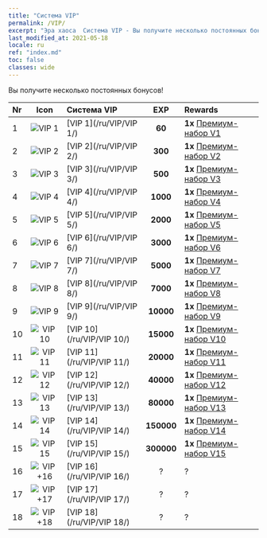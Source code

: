 ```yaml
---
title: "Система VIP"
permalink: /VIP/
excerpt: "Эра хаоса  Система VIP - Вы получите несколько постоянных бонусов!"
last_modified_at: 2021-05-18
locale: ru
ref: "index.md"
toc: false
classes: wide
---
```


  Вы получите несколько постоянных бонусов!

  |  Nr  | Icon | Система VIP | EXP | Rewards |
  |:-----|:----:|:------------|:---:|:--------|
  | 1 | ![VIP 1](/images/x/chatPri_vipLv1.png) | [VIP 1](/ru/VIP/VIP 1/) | **60** | **1x** [Премиум-набор V1](/ItemsRU/con_1297/) |
  | 2 | ![VIP 2](/images/x/chatPri_vipLv2.png) | [VIP 2](/ru/VIP/VIP 2/) | **300** | **1x** [Премиум-набор V2](/ItemsRU/con_1298/) |
  | 3 | ![VIP 3](/images/x/chatPri_vipLv3.png) | [VIP 3](/ru/VIP/VIP 3/) | **500** | **1x** [Премиум-набор V3](/ItemsRU/con_1299/) |
  | 4 | ![VIP 4](/images/x/chatPri_vipLv4.png) | [VIP 4](/ru/VIP/VIP 4/) | **1000** | **1x** [Премиум-набор V4](/ItemsRU/con_1300/) |
  | 5 | ![VIP 5](/images/x/chatPri_vipLv5.png) | [VIP 5](/ru/VIP/VIP 5/) | **2000** | **1x** [Премиум-набор V5](/ItemsRU/con_1301/) |
  | 6 | ![VIP 6](/images/x/chatPri_vipLv6.png) | [VIP 6](/ru/VIP/VIP 6/) | **3000** | **1x** [Премиум-набор V6](/ItemsRU/con_1302/) |
  | 7 | ![VIP 7](/images/x/chatPri_vipLv7.png) | [VIP 7](/ru/VIP/VIP 7/) | **5000** | **1x** [Премиум-набор V7](/ItemsRU/con_1303/) |
  | 8 | ![VIP 8](/images/x/chatPri_vipLv8.png) | [VIP 8](/ru/VIP/VIP 8/) | **7000** | **1x** [Премиум-набор V8](/ItemsRU/con_1304/) |
  | 9 | ![VIP 9](/images/x/chatPri_vipLv9.png) | [VIP 9](/ru/VIP/VIP 9/) | **10000** | **1x** [Премиум-набор V9](/ItemsRU/con_1305/) |
  | 10 | ![VIP 10](/images/x/chatPri_vipLv10.png) | [VIP 10](/ru/VIP/VIP 10/) | **15000** | **1x** [Премиум-набор V10](/ItemsRU/con_1306/) |
  | 11 | ![VIP 11](/images/x/chatPri_vipLv11.png) | [VIP 11](/ru/VIP/VIP 11/) | **20000** | **1x** [Премиум-набор V11](/ItemsRU/con_1307/) |
  | 12 | ![VIP 12](/images/x/chatPri_vipLv12.png) | [VIP 12](/ru/VIP/VIP 12/) | **40000** | **1x** [Премиум-набор V12](/ItemsRU/con_1308/) |
  | 13 | ![VIP 13](/images/x/chatPri_vipLv13.png) | [VIP 13](/ru/VIP/VIP 13/) | **80000** | **1x** [Премиум-набор V13](/ItemsRU/con_1309/) |
  | 14 | ![VIP 14](/images/x/chatPri_vipLv14.png) | [VIP 14](/ru/VIP/VIP 14/) | **150000** | **1x** [Премиум-набор V14](/ItemsRU/con_1310/) |
  | 15 | ![VIP 15](/images/x/chatPri_vipLv15.png) | [VIP 15](/ru/VIP/VIP 15/) | **300000** | **1x** [Премиум-набор V15](/ItemsRU/con_1311/) |
  | 16 | ![VIP +16](/images/x/chatPri_vipLv16.png) | [VIP 16](/ru/VIP/VIP 16/) | ? | ? |
  | 17 | ![VIP +17](/images/x/chatPri_vipLv17.png) | [VIP 17](/ru/VIP/VIP 17/) | ? | ? |
  | 18 | ![VIP +18](/images/x/chatPri_vipLv18.png) | [VIP 18](/ru/VIP/VIP 18/) | ? | ? |
